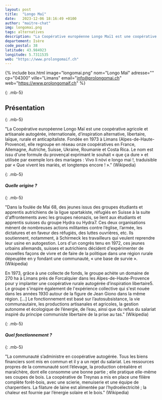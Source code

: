 ```yaml
---
layout: post
title:  "Longo Maï"
date:   2023-12-06 18:16:49 +0100
author: "maitre-chat"
img: longomai.png
tags: alternatives
description: "La Coopérative européenne Longo Maï1 est une coopérative agricole et artisanale autogérée, internationale, d’inspiration alternative, libertaire, laïque, rurale et anticapitaliste. Fondée en 1973 à Limans (Alpes-de-Haute-Provence), elle regroupe en réseau onze coopératives en France, Allemagne, Autriche, Suisse, Ukraine, Roumanie et Costa Rica."
departement: Isère
code_postal: 38
latitude: 43.984923
longitude: 5.7311535
web: "https://www.prolongomaif.ch"
---
```


{% include box.html image="longomai.png" nom="Longo Maï" adresse="" cp="04300" ville="Limans" email="info@prolongomai.ch" web="https://www.prolongomaif.ch" %}

{: .mb-5}

## Présentation

{: .mb-5}

"La Coopérative européenne Longo Maï est une coopérative agricole et artisanale autogérée, internationale, d’inspiration alternative, libertaire, laïque, rurale et anticapitaliste. Fondée en 1973 à Limans (Alpes-de-Haute-Provence), elle regroupe en réseau onze coopératives en France, Allemagne, Autriche, Suisse, Ukraine, Roumanie et Costa Rica. Le nom est issu d'une formule du provençal exprimant le souhait « que ça dure » et utilisée par exemple lors des mariages : Vivo li nòvi e longo mai !, traduisible par « Que vivent les mariés, et longtemps encore ! »." (Wikipedia)

{: .mb-5}


##### Quelle origine ? 

{: .mb-5}

"Dans la foulée de Mai 68, des jeunes issus des groupes étudiants et apprentis autrichiens de la ligue spartakiste, réfugiés en Suisse à la suite d'affrontements avec les groupes néonazis, se lient aux étudiants et apprentis suisses du groupe Hydra ou Hydra7. Ces deux organisations mènent de nombreuses actions militantes contre l’église, l’armée, les dictatures et en faveur des réfugiés, des luttes ouvrières, etc. Ils soutiennent, notamment, à Schirmeck les travailleurs qui veulent reprendre leur usine en autogestion. Lors d'un congrès tenu en 1972, ces jeunes urbains allemands, suisses et autrichiens décident d'expérimenter de nouvelles façons de vivre et de faire de la politique dans une région rurale dépeuplée en y fondant une communauté, « une base de survie ».(Wikipedia)

En 1973, grâce à une collecte de fonds, le groupe achète un domaine de 270 ha à Limans près de Forcalquier dans les Alpes-de-Haute-Provence pour y implanter une coopérative rurale autogérée d’inspiration libertaire5. Le groupe s'inspire également de l'expérience collective qui s'est nouée dans les années 1930 autour de la figure de Jean Giono dans la même région. [...] Le fonctionnement est basé sur l’autosubsistance, la vie communautaire, les productions artisanales et agricoles, la gestion autonome et écologique de l’énergie, de l’eau, ainsi que du refus du salariat inspiré du principe communiste libertaire de la prise au tas." (Wikipedia)

{: .mb-5}

##### Quel fonctionnement ?

{: .mb-5}

"La communauté s’administre en coopérative autogérée. Tous les biens financiers sont mis en commun et il y a un rejet du salariat. Les ressources propres de la communauté sont l’élevage, la production céréalière et maraîchère, dont elle consomme une bonne partie ; elle pratique elle-même ses coupes de bois. La coopérative de Treynas a mis en place une filière complète forêt-bois, avec une scierie, menuiserie et une équipe de charpentiers. La filature de laine est alimentée par l’hydroélectricité ; la chaleur est fournie par l’énergie solaire et le bois." (Wikipedia)